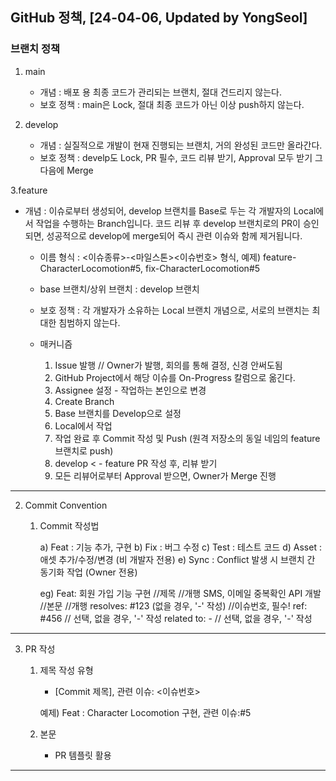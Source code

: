 ## GitHub 정책, [24-04-06, Updated by YongSeol]

### 브랜치 정책

1. main 

	- 개념 : 배포 용 최종 코드가 관리되는 브랜치, 절대 건드리지 않는다.
	- 보호 정책 : main은 Lock, 절대 최종 코드가 아닌 이상 push하지 않는다.

2. develop 

	- 개념 : 실질적으로 개발이 현재 진행되는 브랜치, 거의 완성된 코드만 올라간다.
	- 보호 정책 : develp도 Lock, PR 필수, 코드 리뷰 받기, Approval 모두 받기 그 다음에 Merge

3.feature

- 개념 : 이슈로부터 생성되어, develop 브랜치를 Base로 두는 각 개발자의 Local에서 작업을 수행하는 Branch입니다. 코드 리뷰 후 develop 브랜치로의 PR이 승인되면, 성공적으로 develop에 merge되어 즉시 관련 이슈와 함께 제거됩니다.
	- 이름 형식 : <이슈종류>-<마일스톤><이슈번호> 형식, 예제) feature-CharacterLocomotion#5, fix-CharacterLocomotion#5
	- base 브랜치/상위 브랜치 : develop 브랜치
	- 보호 정책 : 각 개발자가 소유하는 Local 브랜치 개념으로, 서로의 브랜치는 최대한 침범하지 않는다. 
	- 매커니즘
		
  		1. Issue 발행 // Owner가 발행, 회의를 통해 결정, 신경 안써도됨
		2. GitHub Project에서 해당 이슈를 On-Progress 칼럼으로 옮긴다.
		3. Assignee 설정 - 작업하는 본인으로 변경
		3. Create Branch 
		4. Base 브랜치를 Develop으로 설정 
		5. Local에서 작업
		6. 작업 완료 후 Commit 작성 및 Push (원격 저장소의 동일 네임의 feature 브랜치로 push)
		7. develop < - feature PR 작성 후, 리뷰 받기
		8. 모든 리뷰어로부터 Approval 받으면, Owner가 Merge 진행

************************************************************************************************************************************************************************

2. Commit Convention

	1. Commit 작성법
		
		a) Feat : 기능 추가, 구현
		b) Fix : 버그 수정 
		c) Test : 테스트 코드
		d) Asset : 애셋 추가/수정/변경 (비 개발자 전용)
		e) Sync : Conflict 발생 시 브랜치 간 동기화 작업 (Owner 전용)

		eg) 	Feat: 회원 가입 기능 구현		//제목
							//개행
			SMS, 이메일 중복확인 API 개발	//본문
							//개행
			resolves: #123 (없을 경우, '-' 작성)	//이슈번호, 필수!
			ref: #456				// 선택, 없을 경우, '-' 작성
			related to: -			// 선택, 없을 경우, '-' 작성


************************************************************************************************************************************************************************

3. PR 작성

	1. 제목 작성 유형

		- [Commit 제목], 관련 이슈: <이슈번호>

		예제) Feat : Character Locomotion 구현, 관련 이슈:#5

	2. 본문

		- PR 템플릿 활용

************************************************************************************************************************************************************************
